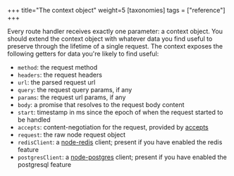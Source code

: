 +++
title="The context object"
weight=5
[taxonomies]
tags = ["reference"]
+++

Every route handler receives exactly one parameter: a context object. You should extend the context object with whatever data you find useful to preserve through the lifetime of a single request. <!-- more -->
The context exposes the following getters for data you're likely to find useful:

- `method`: the request method
- `headers`: the request headers
- `url`: the parsed request url
- `query`: the request query params, if any
- `params`: the request url params, if any
- `body`: a promise that resolves to the request body content
- `start`: timestamp in ms since the epoch of when the request started to be handled
- `accepts`: content-negotiation for the request, provided by [accepts](https://github.com/jshttp/accepts)
- `request`: the raw node request object
- `redisClient`: a [node-redis](https://github.com/NodeRedis/node-redis) client; present if you have enabled the redis feature
- `postgresClient`: a [node-postgres](https://github.com/brianc/node-postgres) client; present if you have enabled the postgresql feature

